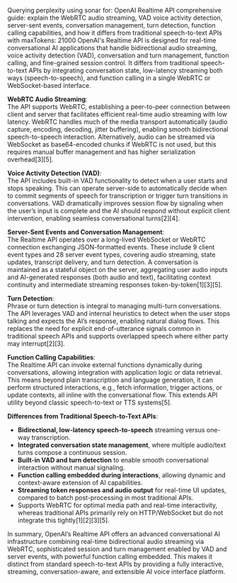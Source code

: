 Querying perplexity using sonar for: OpenAI Realtime API comprehensive guide: explain the WebRTC audio streaming, VAD voice activity detection, server-sent events, conversation management, turn detection, function calling capabilities, and how it differs from traditional speech-to-text APIs with maxTokens: 21000
OpenAI's Realtime API is designed for real-time conversational AI applications that handle bidirectional audio streaming, voice activity detection (VAD), conversation and turn management, function calling, and fine-grained session control. It differs from traditional speech-to-text APIs by integrating conversation state, low-latency streaming both ways (speech-to-speech), and function calling in a single WebRTC or WebSocket-based interface.

**WebRTC Audio Streaming**:  
The API supports WebRTC, establishing a peer-to-peer connection between client and server that facilitates efficient real-time audio streaming with low latency. WebRTC handles much of the media transport automatically (audio capture, encoding, decoding, jitter buffering), enabling smooth bidirectional speech-to-speech interaction. Alternatively, audio can be streamed via WebSocket as base64-encoded chunks if WebRTC is not used, but this requires manual buffer management and has higher serialization overhead[3][5].

**Voice Activity Detection (VAD)**:  
The API includes built-in VAD functionality to detect when a user starts and stops speaking. This can operate server-side to automatically decide when to commit segments of speech for transcription or trigger turn transitions in conversations. VAD dramatically improves session flow by signaling when the user’s input is complete and the AI should respond without explicit client intervention, enabling seamless conversational turns[2][4].

**Server-Sent Events and Conversation Management**:  
The Realtime API operates over a long-lived WebSocket or WebRTC connection exchanging JSON-formatted events. These include 9 client event types and 28 server event types, covering audio streaming, state updates, transcript delivery, and turn detection. A conversation is maintained as a stateful object on the server, aggregating user audio inputs and AI-generated responses (both audio and text), facilitating context continuity and intermediate streaming responses token-by-token[1][3][5].

**Turn Detection**:  
Phrase or turn detection is integral to managing multi-turn conversations. The API leverages VAD and internal heuristics to detect when the user stops talking and expects the AI’s response, enabling natural dialog flows. This replaces the need for explicit end-of-utterance signals common in traditional speech APIs and supports overlapped speech where either party may interrupt[2][3].

**Function Calling Capabilities**:  
The Realtime API can invoke external functions dynamically during conversations, allowing integration with application logic or data retrieval. This means beyond plain transcription and language generation, it can perform structured interactions, e.g., fetch information, trigger actions, or update contexts, all inline with the conversational flow. This extends API utility beyond classic speech-to-text or TTS systems[5].

**Differences from Traditional Speech-to-Text APIs**:  
- **Bidirectional, low-latency speech-to-speech** streaming versus one-way transcription.  
- **Integrated conversation state management**, where multiple audio/text turns compose a continuous session.  
- **Built-in VAD and turn detection** to enable smooth conversational interaction without manual signaling.  
- **Function calling embedded during interactions**, allowing dynamic and context-aware extension of AI capabilities.  
- **Streaming token responses and audio output** for real-time UI updates, compared to batch post-processing in most traditional APIs.  
- Supports WebRTC for optimal media path and real-time interactivity, whereas traditional APIs primarily rely on HTTP/WebSocket but do not integrate this tightly[1][2][3][5].

In summary, OpenAI’s Realtime API offers an advanced conversational AI infrastructure combining real-time bidirectional audio streaming via WebRTC, sophisticated session and turn management enabled by VAD and server events, with powerful function calling embedded. This makes it distinct from standard speech-to-text APIs by providing a fully interactive, streaming, conversation-aware, and extensible AI voice interface platform.